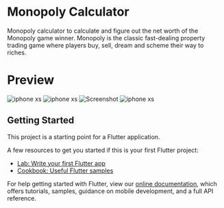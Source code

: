 # Monopoly Calculator

Monopoly calculator to calculate and figure out the net worth of the Monopoly game winner. Monopoly is the classic fast-dealing property trading game where players buy, sell, dream and scheme their way to riches. 


# Preview
![iphone xs]()
![iphone xs](https://github.com/psrrao/Monopoly/assets/images/screenshots/HomePage.png)
![Screenshot](assets/images/screenshots/RedCard.png)
![iphone xs](assets/images/screenshots/BankerCard.png)


## Getting Started

This project is a starting point for a Flutter application.

A few resources to get you started if this is your first Flutter project:

- [Lab: Write your first Flutter app](https://flutter.io/docs/get-started/codelab)
- [Cookbook: Useful Flutter samples](https://flutter.io/docs/cookbook)

For help getting started with Flutter, view our 
[online documentation](https://flutter.io/docs), which offers tutorials, 
samples, guidance on mobile development, and a full API reference.
